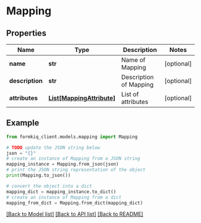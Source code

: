 # Mapping


## Properties

Name | Type | Description | Notes
------------ | ------------- | ------------- | -------------
**name** | **str** | Name of Mapping | [optional] 
**description** | **str** | Description of Mapping | [optional] 
**attributes** | [**List[MappingAttribute]**](MappingAttribute.md) | List of attributes | [optional] 

## Example

```python
from formkiq_client.models.mapping import Mapping

# TODO update the JSON string below
json = "{}"
# create an instance of Mapping from a JSON string
mapping_instance = Mapping.from_json(json)
# print the JSON string representation of the object
print(Mapping.to_json())

# convert the object into a dict
mapping_dict = mapping_instance.to_dict()
# create an instance of Mapping from a dict
mapping_from_dict = Mapping.from_dict(mapping_dict)
```
[[Back to Model list]](../README.md#documentation-for-models) [[Back to API list]](../README.md#documentation-for-api-endpoints) [[Back to README]](../README.md)


